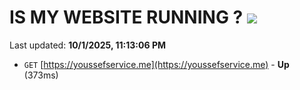 # IS MY WEBSITE RUNNING ? [![](https://img.shields.io/static/v1?label=Sponsor&message=%E2%9D%A4&logo=GitHub&color=%23fe8e86)](https://github.com/sponsors/Youssef-Lehmam)

Last updated: **10/1/2025, 11:13:06 PM**

- `GET` [https://youssefservice.me](https://youssefservice.me) - **Up** (373ms)
